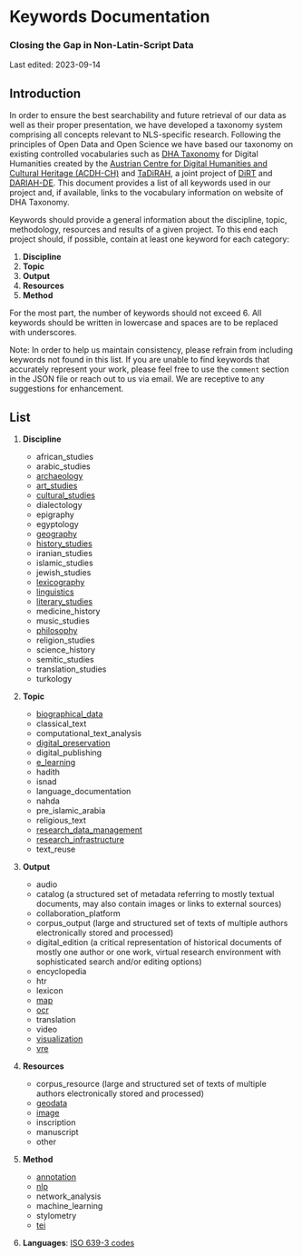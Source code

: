# Keywords Documentation

### Closing the Gap in Non-Latin-Script Data

Last edited: 2023-09-14

## Introduction

In order to ensure the best searchability and future retrieval of our data as well as their proper presentation, we have developed a taxonomy system comprising all concepts relevant to NLS-specific research. Following the principles of Open Data and Open Science we have based our taxonomy on existing controlled vocabularies such as [DHA Taxonomy](https://vocabs.acdh.oeaw.ac.at/en/) for Digital Humanities created by the [Austrian Centre for Digital Humanities and Cultural Heritage (ACDH-CH)](https://www.oeaw.ac.at/acdh/) and [TaDiRAH](https://de.dariah.eu/tadirah), a joint project of [DiRT](http://dirtdirectory.org/) and [DARIAH-DE](https://de.dariah.eu/). This document provides a list of all keywords used in our project and, if available, links to the vocabulary information on website of DHA Taxonomy.

Keywords should provide a general information about the discipline, topic, methodology, resources and results of a given project. To this end each project should, if possible, contain at least one keyword for each category:

1. **Discipline**
2. **Topic**
3. **Output**
4. **Resources**
5. **Method**

For the most part, the number of keywords should not exceed 6. All keywords should be written in lowercase and spaces are to be replaced with underscores.

Note:
In order to help us maintain consistency, please refrain from including keywords not found in this list. If you are unable to find keywords that accurately represent your work, please feel free to use the `comment` section in the JSON file or reach out to us via email. We are receptive to any suggestions for enhancement.

## List

1. **Discipline**

   - african_studies
   - arabic_studies
   - [archaeology](https://vocabs.acdh.oeaw.ac.at/dhataxonomy/Concept29)
   - [art_studies](https://vocabs.acdh.oeaw.ac.at/dhataxonomy/Concept20)
   - [cultural_studies](https://vocabs.acdh.oeaw.ac.at/dhataxonomy/Concept30)
   - dialectology
   - epigraphy
   - egyptology
   - [geography](https://vocabs.acdh.oeaw.ac.at/dhataxonomy/Concept25)
   - [history_studies](https://vocabs.acdh.oeaw.ac.at/dhataxonomy/Concept32)
   - iranian_studies
   - islamic_studies
   - jewish_studies
   - [lexicography](https://vocabs.acdh.oeaw.ac.at/dhataxonomy/Concept27)
   - [linguistics](https://vocabs.acdh.oeaw.ac.at/dhataxonomy/Concept28)
   - [literary_studies](https://vocabs.acdh.oeaw.ac.at/dhataxonomy/Concept31)
   - medicine_history
   - music_studies
   - [philosophy](https://vocabs.acdh.oeaw.ac.at/dhataxonomy/Concept26)
   - religion_studies
   - science_history
   - semitic_studies
   - translation_studies
   - turkology

2. **Topic**

   - [biographical_data](https://vocabs.acdh.oeaw.ac.at/dhataxonomy/Concept69)
   - classical_text
   - computational_text_analysis
   - [digital_preservation](https://vocabs.acdh.oeaw.ac.at/dhataxonomy/Concept70)
   - digital_publishing
   - [e_learning](https://vocabs.acdh.oeaw.ac.at/dhataxonomy/Concept58)
   - hadith
   - isnad
   - language_documentation
   - nahda
   - pre_islamic_arabia
   - religious_text
   - [research_data_management](https://vocabs.acdh.oeaw.ac.at/dhataxonomy/Concept67.01)
   - [research_infrastructure](https://vocabs.acdh.oeaw.ac.at/dhataxonomy/Concept66)
   - text_reuse

3. **Output**

   - audio
   - catalog (a structured set of metadata referring to mostly textual documents, may also contain images or links to external sources)
   - collaboration_platform
   - corpus_output (large and structured set of texts of multiple authors electronically stored and processed)
   - digital_edition (a critical representation of historical documents of mostly one author or one work, virtual research environment with sophisticated search and/or editing options)
   - encyclopedia
   - htr
   - lexicon
   - [map](https://vocabs.acdh.oeaw.ac.at/dha_taxonomy/en/page/Concept37)
   - [ocr](https://vocabs.dariah.eu/dha_taxonomy/en/page/Concept41)
   - translation
   - video
   - [visualization](https://vocabs.acdh.oeaw.ac.at/dhataxonomy/Concept51)
   - [vre](https://vocabs.acdh.oeaw.ac.at/dhataxonomy/Concept50)

4. **Resources**

   - corpus_resource (large and structured set of texts of multiple authors electronically stored and processed)
   - [geodata](https://vocabs.acdh.oeaw.ac.at/dhataxonomy/Concept36)
   - [image](https://vocabs.acdh.oeaw.ac.at/dhataxonomy/Concept38)
   - inscription
   - manuscript
   - other

5. **Method**

   - [annotation](https://vocabs.acdh.oeaw.ac.at/dhataxonomy/Concept52)
   - [nlp](https://vocabs.acdh.oeaw.ac.at/dhataxonomy/Concept48)
   - network_analysis
   - machine_learning
   - stylometry
   - [tei](https://vocabs.dariah.eu/dha_taxonomy/en/page/Concept2.02)

6. **Languages**: [ISO 639-3 codes](https://iso639-3.sil.org/code_tables/639/data)

